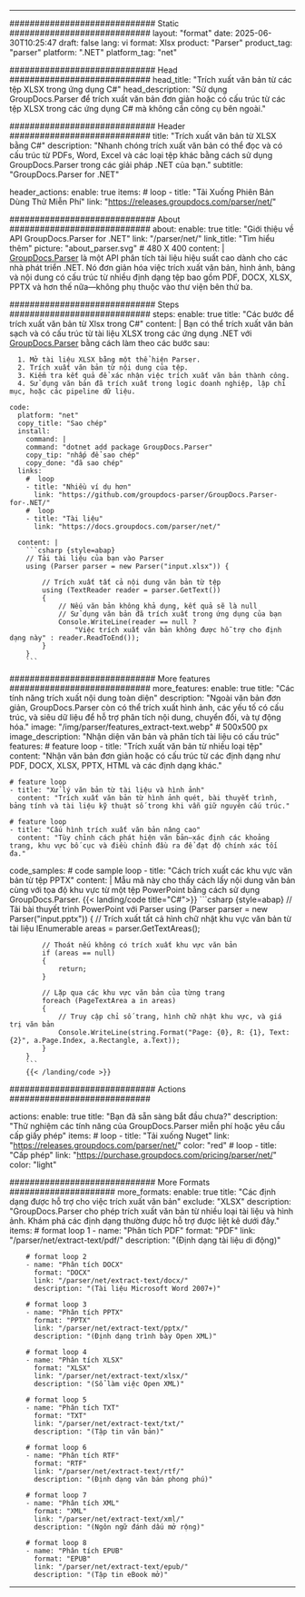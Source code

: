 


---
############################# Static ############################
layout: "format"
date:  2025-06-30T10:25:47
draft: false
lang: vi
format: Xlsx
product: "Parser"
product_tag: "parser"
platform: ".NET"
platform_tag: "net"

############################# Head ############################
head_title: "Trích xuất văn bản từ các tệp XLSX trong ứng dụng C#"
head_description: "Sử dụng GroupDocs.Parser để trích xuất văn bản đơn giản hoặc có cấu trúc từ các tệp XLSX trong các ứng dụng C# mà không cần công cụ bên ngoài."

############################# Header ############################
title: "Trích xuất văn bản từ XLSX bằng C#" 
description: "Nhanh chóng trích xuất văn bản có thể đọc và có cấu trúc từ PDFs, Word, Excel và các loại tệp khác bằng cách sử dụng GroupDocs.Parser trong các giải pháp .NET của bạn."
subtitle: "GroupDocs.Parser for .NET" 

header_actions:
  enable: true
  items:
    #  loop
    - title: "Tải Xuống Phiên Bản Dùng Thử Miễn Phí"
      link: "https://releases.groupdocs.com/parser/net/"
      
############################# About ############################
about:
    enable: true
    title: "Giới thiệu về API GroupDocs.Parser for .NET"
    link: "/parser/net/"
    link_title: "Tìm hiểu thêm"
    picture: "about_parser.svg" # 480 X 400
    content: |
       [GroupDocs.Parser](/parser/net/) là một API phân tích tài liệu hiệu suất cao dành cho các nhà phát triển .NET. Nó đơn giản hóa việc trích xuất văn bản, hình ảnh, bảng và nội dung có cấu trúc từ nhiều định dạng tệp bao gồm PDF, DOCX, XLSX, PPTX và hơn thế nữa—không phụ thuộc vào thư viện bên thứ ba.

############################# Steps ############################
steps:
    enable: true
    title: "Các bước để trích xuất văn bản từ Xlsx trong C#"
    content: |
      Bạn có thể trích xuất văn bản sạch và có cấu trúc từ tài liệu XLSX trong các ứng dụng .NET với [GroupDocs.Parser](/parser/net/) bằng cách làm theo các bước sau:
      
      1. Mở tài liệu XLSX bằng một thể hiện Parser.
      2. Trích xuất văn bản từ nội dung của tệp.
      3. Kiểm tra kết quả để xác nhận việc trích xuất văn bản thành công.
      4. Sử dụng văn bản đã trích xuất trong logic doanh nghiệp, lập chỉ mục, hoặc các pipeline dữ liệu.
   
    code:
      platform: "net"
      copy_title: "Sao chép"
      install:
        command: |
        command: "dotnet add package GroupDocs.Parser"
        copy_tip: "nhấp để sao chép"
        copy_done: "đã sao chép"
      links:
        #  loop
        - title: "Nhiều ví dụ hơn"
          link: "https://github.com/groupdocs-parser/GroupDocs.Parser-for-.NET/"
        #  loop
        - title: "Tài liệu"
          link: "https://docs.groupdocs.com/parser/net/"
          
      content: |
        ```csharp {style=abap}
        // Tải tài liệu của bạn vào Parser
        using (Parser parser = new Parser("input.xlsx")) {

            // Trích xuất tất cả nội dung văn bản từ tệp
            using (TextReader reader = parser.GetText()) 
            {
                // Nếu văn bản không khả dụng, kết quả sẽ là null
                // Sử dụng văn bản đã trích xuất trong ứng dụng của bạn
                Console.WriteLine(reader == null ? 
                    "Việc trích xuất văn bản không được hỗ trợ cho định dạng này" : reader.ReadToEnd());
            }
        }
        ```  

############################# More features ############################
more_features:
  enable: true
  title: "Các tính năng trích xuất nội dung toàn diện"
  description: "Ngoài văn bản đơn giản, GroupDocs.Parser còn có thể trích xuất hình ảnh, các yếu tố có cấu trúc, và siêu dữ liệu để hỗ trợ phân tích nội dung, chuyển đổi, và tự động hóa."
  image: "/img/parser/features_extract-text.webp" # 500x500 px
  image_description: "Nhận diện văn bản và phân tích tài liệu có cấu trúc"
  features:
    # feature loop
    - title: "Trích xuất văn bản từ nhiều loại tệp"
      content: "Nhận văn bản đơn giản hoặc có cấu trúc từ các định dạng như PDF, DOCX, XLSX, PPTX, HTML và các định dạng khác."

    # feature loop
    - title: "Xử lý văn bản từ tài liệu và hình ảnh"
      content: "Trích xuất văn bản từ hình ảnh quét, bài thuyết trình, bảng tính và tài liệu kỹ thuật số trong khi vẫn giữ nguyên cấu trúc."

    # feature loop
    - title: "Cấu hình trích xuất văn bản nâng cao"
      content: "Tùy chỉnh cách phát hiện văn bản—xác định các khoảng trang, khu vực bố cục và điều chỉnh đầu ra để đạt độ chính xác tối đa."
      
  code_samples:
    # code sample loop
    - title: "Cách trích xuất các khu vực văn bản từ tệp PPTX"
      content: |
        Mẫu mã này cho thấy cách lấy nội dung văn bản cùng với tọa độ khu vực từ một tệp PowerPoint bằng cách sử dụng GroupDocs.Parser.
        {{< landing/code title="C#">}}
        ```csharp {style=abap}
        //  Tải bài thuyết trình PowerPoint với Parser
        using (Parser parser = new Parser("input.pptx"))
        {
            // Trích xuất tất cả hình chữ nhật khu vực văn bản từ tài liệu
            IEnumerable<PageTextArea> areas = parser.GetTextAreas();

            // Thoát nếu không có trích xuất khu vực văn bản
            if (areas == null)
            {
                return;
            }

            // Lặp qua các khu vực văn bản của từng trang
            foreach (PageTextArea a in areas)
            {
                // Truy cập chỉ số trang, hình chữ nhật khu vực, và giá trị văn bản
                Console.WriteLine(string.Format("Page: {0}, R: {1}, Text: {2}", a.Page.Index, a.Rectangle, a.Text));
            }
        }
        ```
        {{< /landing/code >}}


############################# Actions ############################

actions:
  enable: true
  title: "Bạn đã sẵn sàng bắt đầu chưa?"
  description: "Thử nghiệm các tính năng của GroupDocs.Parser miễn phí hoặc yêu cầu cấp giấy phép"
  items:
    #  loop
    - title: "Tải xuống Nuget"
      link: "https://releases.groupdocs.com/parser/net/"
      color: "red"
        #  loop
    - title: "Cấp phép"
      link: "https://purchase.groupdocs.com/pricing/parser/net/"
      color: "light"


############################# More Formats #####################
more_formats:
    enable: true
    title: "Các định dạng được hỗ trợ cho việc trích xuất văn bản"
    exclude: "XLSX"
    description: "GroupDocs.Parser cho phép trích xuất văn bản từ nhiều loại tài liệu và hình ảnh. Khám phá các định dạng thường được hỗ trợ được liệt kê dưới đây."
    items: 
        # format loop 1
        - name: "Phân tích PDF"
          format: "PDF"
          link: "/parser/net/extract-text/pdf/"
          description: "(Định dạng tài liệu di động)"
          
        # format loop 2
        - name: "Phân tích DOCX"
          format: "DOCX"
          link: "/parser/net/extract-text/docx/"
          description: "(Tài liệu Microsoft Word 2007+)"
          
        # format loop 3
        - name: "Phân tích PPTX"
          format: "PPTX"
          link: "/parser/net/extract-text/pptx/"
          description: "(Định dạng trình bày Open XML)"
          
        # format loop 4
        - name: "Phân tích XLSX"
          format: "XLSX"
          link: "/parser/net/extract-text/xlsx/"
          description: "(Sổ làm việc Open XML)"
          
        # format loop 5
        - name: "Phân tích TXT"
          format: "TXT"
          link: "/parser/net/extract-text/txt/"
          description: "(Tập tin văn bản)"
          
        # format loop 6
        - name: "Phân tích RTF"
          format: "RTF"
          link: "/parser/net/extract-text/rtf/"
          description: "(Định dạng văn bản phong phú)"
          
        # format loop 7
        - name: "Phân tích XML"
          format: "XML"
          link: "/parser/net/extract-text/xml/"
          description: "(Ngôn ngữ đánh dấu mở rộng)"
          
        # format loop 8
        - name: "Phân tích EPUB"
          format: "EPUB"
          link: "/parser/net/extract-text/epub/"
          description: "(Tập tin eBook mở)"
         
          

---